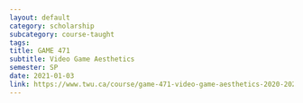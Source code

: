 ```yaml
---
layout: default
category: scholarship
subcategory: course-taught
tags:
title: GAME 471
subtitle: Video Game Aesthetics
semester: SP
date: 2021-01-03
link: https://www.twu.ca/course/game-471-video-game-aesthetics-2020-2021
---
```

